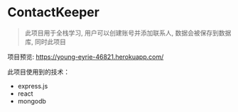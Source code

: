# ContactKeeper

>此项目用于全栈学习, 用户可以创建账号并添加联系人, 数据会被保存到数据库, 同时此项目

项目预览: https://young-eyrie-46821.herokuapp.com/

此项目使用到的技术：
* express.js
* react
* mongodb



